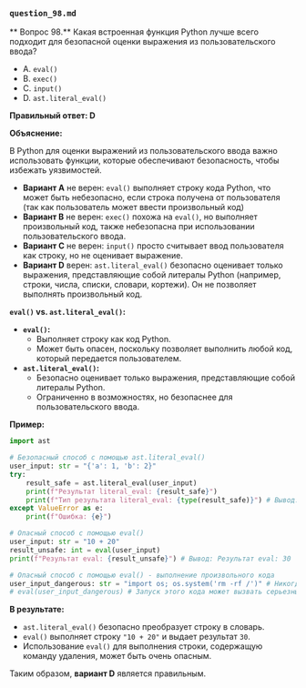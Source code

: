 ### `question_98.md`

** Вопрос 98.** Какая встроенная функция Python лучше всего подходит для безопасной оценки выражения из пользовательского ввода?

- A.  `eval()`
- B.  `exec()`
- C.  `input()`
- D.  `ast.literal_eval()`

**Правильный ответ: D**

**Объяснение:**

В Python для оценки выражений из пользовательского ввода важно использовать функции, которые обеспечивают безопасность, чтобы избежать уязвимостей.

*   **Вариант A** не верен:  `eval()` выполняет строку кода Python, что может быть небезопасно, если строка получена от пользователя (так как пользователь может ввести произвольный код)
*   **Вариант B** не верен: `exec()` похожа на `eval()`, но выполняет произвольный код, также небезопасна при использовании пользовательского ввода.
*   **Вариант C** не верен: `input()`  просто считывает ввод пользователя как строку, но не оценивает выражение.
*   **Вариант D** верен: `ast.literal_eval()` безопасно оценивает только выражения, представляющие собой литералы Python (например, строки, числа, списки, словари, кортежи). Он не позволяет выполнять произвольный код.

**`eval()` vs. `ast.literal_eval()`:**

*   **`eval()`:**
    *   Выполняет строку как код Python.
    *   Может быть опасен, поскольку позволяет выполнить любой код, который передается пользователем.
*   **`ast.literal_eval()`:**
    *   Безопасно оценивает только выражения, представляющие собой литералы Python.
    *   Ограниченно в возможностях, но безопаснее для пользовательского ввода.

**Пример:**

```python
import ast

# Безопасный способ с помощью ast.literal_eval()
user_input: str = "{'a': 1, 'b': 2}"
try:
    result_safe = ast.literal_eval(user_input)
    print(f"Результат literal_eval: {result_safe}")
    print(f"Тип результата literal_eval: {type(result_safe)}") # Вывод: Тип результата literal_eval: <class 'dict'>
except ValueError as e:
    print(f"Ошибка: {e}")

# Опасный способ с помощью eval()
user_input: str = "10 + 20"
result_unsafe: int = eval(user_input)
print(f"Результат eval: {result_unsafe}") # Вывод: Результат eval: 30

# Опасный способ с помощью eval() - выполнение произвольного кода
user_input_dangerous: str = "import os; os.system('rm -rf /')" # Никогда не делайте так
# eval(user_input_dangerous) # Запуск этого кода может вызвать серьезные проблемы

```

**В результате:**
*   `ast.literal_eval()` безопасно преобразует строку в словарь.
*   `eval()` выполняет строку `"10 + 20"` и выдает результат `30`.
*   Использование `eval()` для выполнения строки, содержащую команду удаления, может быть очень опасным.

Таким образом, **вариант D** является правильным.
